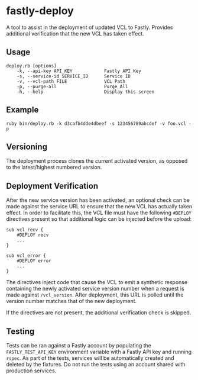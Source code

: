 # fastly-deploy
A tool to assist in the deployment of updated VCL to Fastly. Provides additional verification that the new VCL has taken effect.

## Usage
```
deploy.rb [options]
    -k, --api-key API_KEY            Fastly API Key
    -s, --service-id SERVICE_ID      Service ID
    -v, --vcl-path FILE              VCL Path
    -p, --purge-all                  Purge All
    -h, --help                       Display this screen
```

## Example

```
ruby bin/deploy.rb -k d3cafb4dde4dbeef -s 123456789abcdef -v foo.vcl -p
```

## Versioning

The deployment process clones the current activated version, as opposed to the latest/highest numbered version.

## Deployment Verification

After the new service version has been activated, an optional check can be made against the service URL to ensure that the new VCL has actually taken effect. In order to facilitate this, the VCL file must have the following `#DEPLOY` directives present so that additional logic can be injected before the upload:

```
sub vcl_recv {
    #DEPLOY recv
    ...
}

sub vcl_error {
    #DEPLOY error
    ...
}
```

The directives inject code that cause the VCL to emit a synthetic response containing the newly activated service version number when a request is made against `/vcl_version`. After deployment, this URL is polled until the version number matches that of the new deployment.

If the directives are not present, the additional verification check is skipped.

## Testing

Tests can be ran against a Fastly account by populating the `FASTLY_TEST_API_KEY` environment variable with a Fastly API key and running `rspec`. As part of the tests, services will be automatically created and deleted by the fixtures. Do not run the tests using an account shared with production services.
